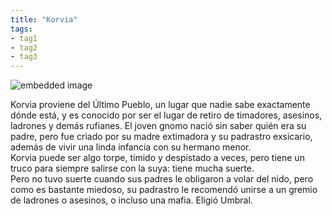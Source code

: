 ```yaml
---
title: "Korvia"
tags:
- tag1
- tag2
- tag3
---
```


![embedded image](https://assets.legendkeeper.com/de2092ec-8521-44cf-b94b-1bb5e415418d.png "Attachment")

Korvia proviene del Último Pueblo, un lugar que nadie sabe exactamente dónde está, y es conocido por ser el lugar de retiro de timadores, asesinos, ladrones y demás rufianes. El joven gnomo nació sin saber quién era su padre, pero fue criado por su madre extimadora y su padrastro exsicario, además de vivir una linda infancia con su hermano menor.  
Korvia puede ser algo torpe, tímido y despistado a veces, pero tiene un truco para siempre salirse con la suya: tiene mucha suerte.  
Pero no tuvo suerte cuando sus padres le obligaron a volar del nido, pero como es bastante miedoso, su padrastro le recomendó unirse a un gremio de ladrones o asesinos, o incluso una mafia. Eligió Umbral.
